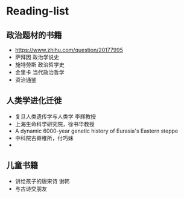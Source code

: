 # Reading-list
## 政治题材的书籍
- https://www.zhihu.com/question/20177995
- 萨拜因 政治学说史
- 施特劳斯 政治哲学史
- 金里卡 当代政治哲学
- 资治通鉴
## 人类学进化迁徙
- 复旦人类遗传学与人类学 李辉教授
- 上海生命科学研究院，徐书华教授 
- A dynamic 6000-year genetic history of Eurasia's Eastern steppe
- 中科院古脊椎所，付巧妹
 -

## 儿童书籍
- 讲给孩子的唐宋诗 谢韩
- 与古诗交朋友
